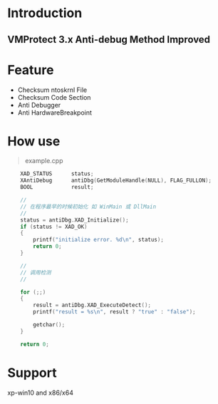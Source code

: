 # Introduction
##  VMProtect 3.x Anti-debug Method Improved

# Feature
-  Checksum ntoskrnl File
-  Checksum Code Section
-  Anti Debugger
-  Anti HardwareBreakpoint

# How use
> example.cpp
```cpp
	XAD_STATUS		status;
	XAntiDebug		antiDbg(GetModuleHandle(NULL), FLAG_FULLON);
	BOOL			result;

	//
	// 在程序最早的时候初始化 如 WinMain 或 DllMain
	//
	status = antiDbg.XAD_Initialize();
	if (status != XAD_OK)
	{
		printf("initialize error. %d\n", status);
		return 0;
	}

	//
	// 调用检测
	//

	for (;;)
	{
		result = antiDbg.XAD_ExecuteDetect();
		printf("result = %s\n", result ? "true" : "false");

		getchar();
	}

	return 0;

```

# Support
 xp-win10 and x86/x64